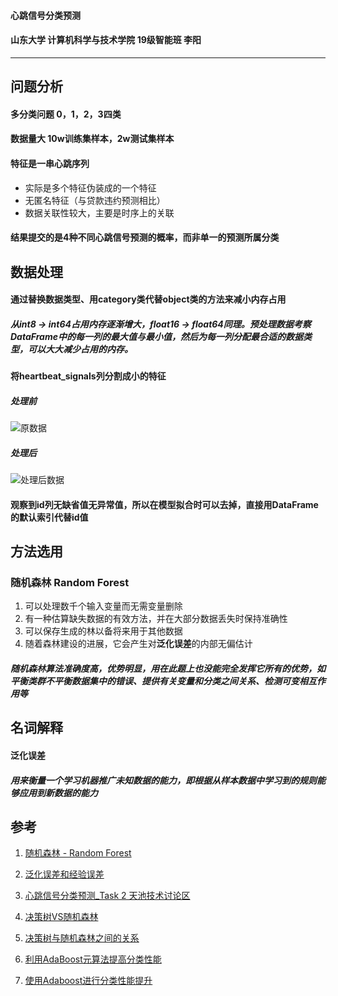 #### 心跳信号分类预测

#### 山东大学 计算机科学与技术学院 19级智能班 李阳

---

## 问题分析

#### 多分类问题	0，1，2，3四类

#### 数据量大	10w训练集样本，2w测试集样本

#### 特征是一串心跳序列

- 实际是多个特征伪装成的一个特征
- 无匿名特征（与贷款违约预测相比）
- 数据关联性较大，主要是时序上的关联

#### 结果提交的是4种不同心跳信号预测的概率，而非单一的预测所属分类

## 数据处理

#### 通过替换数据类型、用category类代替object类的方法来减小内存占用

##### 从int8 -> int64占用内存逐渐增大，float16 -> float64同理。预处理数据考察DataFrame中的每一列的最大值与最小值，然后为每一列分配最合适的数据类型，可以大大减少占用的内存。

#### 将**heartbeat_signals**列分割成小的特征

##### 处理前

![原数据](D:\大二下\机器学习\machine-learning\project\原数据.jpg)

##### 处理后

![处理后数据](D:\大二下\机器学习\machine-learning\project\处理后数据.jpg)

#### 观察到**id**列无缺省值无异常值，所以在模型拟合时可以去掉，直接用DataFrame的默认索引代替id值

## 方法选用

### 随机森林 Random Forest

1. 可以处理数千个输入变量而无需变量删除
2. 有一种估算缺失数据的有效方法，并在大部分数据丢失时保持准确性
3. 可以保存生成的林以备将来用于其他数据
4. 随着森林建设的进展，它会产生对**泛化误差**的内部无偏估计

##### 随机森林算法准确度高，优势明显，用在此题上也没能完全发挥它所有的优势，如平衡类群不平衡数据集中的错误、提供有关变量和分类之间关系、检测可变相互作用等

## 名词解释

#### **泛化误差**

##### 用来衡量一个学习机器推广未知数据的能力，即根据从样本数据中学习到的规则能够应用到新数据的能力

## 参考

1. [随机森林 - Random Forest](https://zhuanlan.zhihu.com/p/44695084)

2. [泛化误差和经验误差](https://blog.csdn.net/seasongirl/article/details/80889488)

3. [心跳信号分类预测_Task 2 天池技术讨论区](https://tianchi.aliyun.com/forum/postDetail?spm=5176.12586969.1002.36.3cf245515sJeOB&postId=195918)

4. [决策树VS随机森林](https://www.jiqizhixin.com/articles/2020-06-11-6)

5. [决策树与随机森林之间的关系](https://blog.csdn.net/qq_39777550/article/details/107312048)

6. [利用AdaBoost元算法提高分类性能](https://blog.csdn.net/baidu_31657889/article/details/93891552?utm_source=app&app_version=4.7.1)

7. [使用Adaboost进行分类性能提升](https://blog.csdn.net/weixin_41677876/article/details/106154591?utm_source=app&app_version=4.7.1)

   

